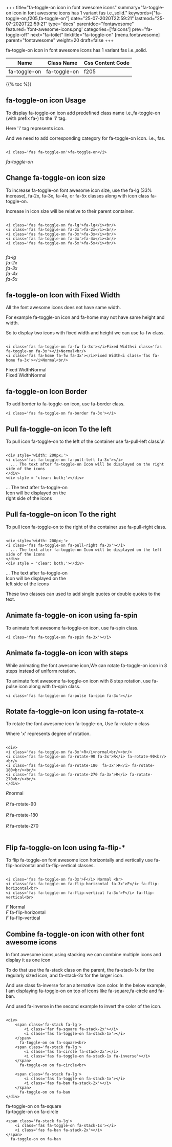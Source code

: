 +++
title="fa-toggle-on icon in font awesome icons"
summary="fa-toggle-on icon in font awesome icons has 1 variant fas i.e.,solid."
keywords=["fa-toggle-on,f205,fa-toggle-on"]
date="25-07-2020T22:59:21"
lastmod="25-07-2020T22:59:21"
type="docs"
parentdoc="fontawesome"
featured='font-awesome-icons.png'
categories=['faicons']
prev="fa-toggle-off"
next="fa-toilet"
linktitle="fa-toggle-on"
[menu.fontawesome]
parent="fontawesome"
weight=20
draft=false
+++


fa-toggle-on icon in font awesome icons has 1 variant fas i.e.,solid.

<div class='table-responsive'><table class='table'><thead><tr><th>Name</th><th>Class Name</th><th>Css Content Code</th></tr></thead><tbody><tr><td>fa-toggle-on</td><td>fa-toggle-on</td><td>f205</td></tr></tbody></table></div>


{{% toc %}}


## fa-toggle-on icon Usage

To display fa-toggle-on icon add predefined class name i.e.,fa-toggle-on (with prefix fa-) to the 'i' tag.

Here 'i' tag represents icon.

And we need to add corresponding category for fa-toggle-on icon. i.e., fas.


```

<i class='fas fa-toggle-on'>fa-toggle-on</i>
```

<i class='fas fa-toggle-on'>fa-toggle-on</i>




## Change fa-toggle-on icon size
To increase fa-toggle-on font awesome icon size, use the fa-lg (33% increase), fa-2x, fa-3x, fa-4x, or fa-5x classes along with icon class fa-toggle-on.

Increase in icon size will be relative to their parent container. 

```

<i class='fas fa-toggle-on fa-lg'>fa-lg</i><br/>
<i class='fas fa-toggle-on fa-2x'>fa-2x</i><br/>
<i class='fas fa-toggle-on fa-3x'>fa-3x</i><br/>
<i class='fas fa-toggle-on fa-4x'>fa-4x</i><br/>
<i class='fas fa-toggle-on fa-5x'>fa-5x</i><br/>
            
```

<i class='fas fa-toggle-on fa-lg'>fa-lg</i><br/>
<i class='fas fa-toggle-on fa-2x'>fa-2x</i><br/>
<i class='fas fa-toggle-on fa-3x'>fa-3x</i><br/>
<i class='fas fa-toggle-on fa-4x'>fa-4x</i><br/>
<i class='fas fa-toggle-on fa-5x'>fa-5x</i><br/>
            



## fa-toggle-on Icon with Fixed Width 

All the font awesome icons does not have same width.

For example fa-toggle-on icon and fa-home may not have same height and width.

So to display two icons with fixed width and height we can use fa-fw class.


```

<i class='fas fa-toggle-on fa-fw fa-3x'></i>Fixed Width<i class='fas fa-toggle-on fa-3x'></i>Normal<br/>
<i class='fas fa-home fa-fw fa-3x'></i>Fixed Width<i class='fas fa-home fa-3x'></i>Normal<br/>
```

<i class='fas fa-toggle-on fa-fw fa-3x'></i>Fixed Width<i class='fas fa-toggle-on fa-3x'></i>Normal<br/>
<i class='fas fa-home fa-fw fa-3x'></i>Fixed Width<i class='fas fa-home fa-3x'></i>Normal<br/>



## fa-toggle-on Icon Border 

To add border to fa-toggle-on icon, use fa-border class.


```
<i class='fas fa-toggle-on fa-border fa-3x'></i>

```
<i class='fas fa-toggle-on fa-border fa-3x'></i>





## Pull fa-toggle-on icon To the left

To pull icon fa-toggle-on to the left of the container use fa-pull-left class.\n

```

<div style='width: 200px;'>
<i class='fas fa-toggle-on fa-pull-left fa-3x'></i>
  ... The text after fa-toggle-on Icon will be displayed on the right side of the icons
</div>
<div style = 'clear: both;'></div>
```

<div style='width: 200px;'>
<i class='fas fa-toggle-on fa-pull-left fa-3x'></i>
  ... The text after fa-toggle-on Icon will be displayed on the right side of the icons
</div>
<div style = 'clear: both;'></div>




## Pull fa-toggle-on icon To the right
To pull icon fa-toggle-on to the right of the container use fa-pull-right class.

```

<div style='width: 200px;'>
<i class='fas fa-toggle-on fa-pull-right fa-3x'></i>
  ... The text after fa-toggle-on Icon will be displayed on the left side of the icons
</div>
<div style = 'clear: both;'></div>
```

<div style='width: 200px;'>
<i class='fas fa-toggle-on fa-pull-right fa-3x'></i>
  ... The text after fa-toggle-on Icon will be displayed on the left side of the icons
</div>
<div style = 'clear: both;'></div>

These two classes can used to add single quotes or double quotes to the text.


## Animate fa-toggle-on icon using fa-spin
To animate font awesome fa-toggle-on icon, use fa-spin class.

```
<i class='fas fa-toggle-on fa-spin fa-3x'></i>
```
<i class='fas fa-toggle-on fa-spin fa-3x'></i>




## Animate fa-toggle-on icon with steps
While animating the font awesome icon,We can rotate fa-toggle-on icon in 8 steps instead of uniform rotation.

To animate font awesome fa-toggle-on icon with 8 step rotation, use fa-pulse icon along with fa-spin class.


```
<i class='fas fa-toggle-on fa-pulse fa-spin fa-3x'></i>

```
<i class='fas fa-toggle-on fa-pulse fa-spin fa-3x'></i>





## Rotate fa-toggle-on Icon using fa-rotate-x
To rotate the font awesome icon fa-toggle-on, Use fa-rotate-x class

Where 'x' represents degree of rotation.


```

<div>
<i class='fas fa-toggle-on fa-3x'>R</i>normal<br/><br/>
<i class='fas fa-toggle-on fa-rotate-90 fa-3x'>R</i> fa-rotate-90<br/><br/> 
<i class='fas fa-toggle-on fa-rotate-180  fa-3x'>R</i> fa-rotate-180<br/><br/> 
<i class='fas fa-toggle-on fa-rotate-270 fa-3x'>R</i> fa-rotate-270<br/><br/>
</div>
```

<div>
<i class='fas fa-toggle-on fa-3x'>R</i>normal<br/><br/>
<i class='fas fa-toggle-on fa-rotate-90 fa-3x'>R</i> fa-rotate-90<br/><br/> 
<i class='fas fa-toggle-on fa-rotate-180  fa-3x'>R</i> fa-rotate-180<br/><br/> 
<i class='fas fa-toggle-on fa-rotate-270 fa-3x'>R</i> fa-rotate-270<br/><br/>
</div>




## Flip fa-toggle-on Icon using fa-flip-*
To flip fa-toggle-on font awesome icon horizontally and vertically use fa-flip-horizontal and fa-flip-vertical classes. 

```

<i class='fas fa-toggle-on fa-3x'>F</i> Normal <br>
<i class='fas fa-toggle-on fa-flip-horizontal fa-3x'>F</i> fa-flip-horizontal<br>
<i class='fas fa-toggle-on fa-flip-vertical fa-3x'>F</i> fa-flip-vertical<br>
```

<i class='fas fa-toggle-on fa-3x'>F</i> Normal <br>
<i class='fas fa-toggle-on fa-flip-horizontal fa-3x'>F</i> fa-flip-horizontal<br>
<i class='fas fa-toggle-on fa-flip-vertical fa-3x'>F</i> fa-flip-vertical<br>




## Combine fa-toggle-on icon with other font awesome icons
In font awesome icons,using stacking we can combine multiple icons and display it as one icon 

To do that use the fa-stack class on the parent, the fa-stack-1x for the regularly sized icon, and fa-stack-2x for the larger icon.

And use class fa-inverse for an alternative icon color. 
In the below example, I am displaying fa-toggle-on on top of icons like fa-square,fa-circle and fa-ban.

And used fa-inverse in the second example to invert the color of the icon.

```

<div>
    <span class='fa-stack fa-lg'>
        <i class='far fa-square fa-stack-2x'></i>
        <i class='fas fa-toggle-on fa-stack-1x'></i>
    </span>
      fa-toggle-on on fa-square<br>
    <span class='fa-stack fa-lg'>
        <i class='fas fa-circle fa-stack-2x'></i>
        <i class='fas fa-toggle-on fa-stack-1x fa-inverse'></i>
    </span>
      fa-toggle-on on fa-circle<br>

    <span class='fa-stack fa-lg'>
        <i class='fas fa-toggle-on fa-stack-1x'></i>
        <i class='fas fa-ban fa-stack-2x'></i>
    </span>
      fa-toggle-on on fa-ban
</div>
```

<div>
    <span class='fa-stack fa-lg'>
        <i class='far fa-square fa-stack-2x'></i>
        <i class='fas fa-toggle-on fa-stack-1x'></i>
    </span>
      fa-toggle-on on fa-square<br>
    <span class='fa-stack fa-lg'>
        <i class='fas fa-circle fa-stack-2x'></i>
        <i class='fas fa-toggle-on fa-stack-1x fa-inverse'></i>
    </span>
      fa-toggle-on on fa-circle<br>

    <span class='fa-stack fa-lg'>
        <i class='fas fa-toggle-on fa-stack-1x'></i>
        <i class='fas fa-ban fa-stack-2x'></i>
    </span>
      fa-toggle-on on fa-ban
</div>






